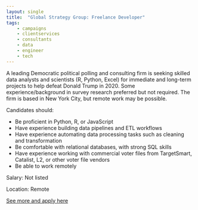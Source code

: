 ```yaml
---
layout: single
title:  "Global Strategy Group: Freelance Developer"
tags: 
    - campaigns
    - clientservices
    - consultants
    - data
    - engineer
    - tech
---
```


A leading Democratic political polling and consulting firm is seeking skilled data analysts and scientists (R, Python, Excel) for immediate and long-term projects to help defeat Donald Trump in 2020. Some experience/background in survey research preferred but not required. The firm is based in New York City, but remote work may be possible.

Candidates should:
* Be proficient in Python, R, or JavaScript
* Have experience building data pipelines and ETL workflows
* Have experience automating data processing tasks such as cleaning and transformation
* Be comfortable with relational databases, with strong SQL skills
* Have experience working with commercial voter files from TargetSmart, Catalist, L2, or other voter file vendors
* Be able to work remotely

Salary: Not listed

Location: Remote


[See more and apply here](https://jobs.lever.co/globalstrategygroup/274242e3-a0e3-4b24-a095-14081b35209a?lever-origin=applied&lever-source%5B%5D=Progressive%20Data%20Jobs)
